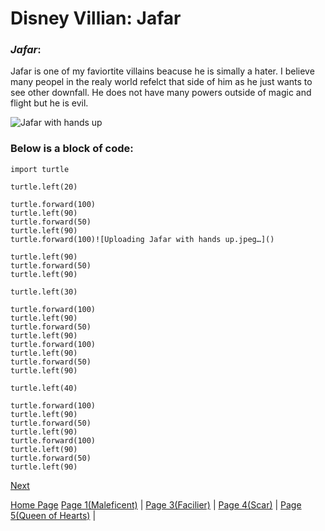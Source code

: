 # **Disney Villian: Jafar**

### *Jafar*: 
Jafar is one of my faviortite villains beacuse he is simally a hater. I believe many peopel in the realy world refelct that side of him as he just wants to see other downfall. He does not have many powers outside of magic and flight but he is evil.  

![Jafar with hands up](https://user-images.githubusercontent.com/128009383/225698762-21f09167-e125-4033-a48e-f27493655505.jpeg)

### Below is a block of code:
```
import turtle

turtle.left(20)
            
turtle.forward(100)
turtle.left(90)
turtle.forward(50)
turtle.left(90)
turtle.forward(100)![Uploading Jafar with hands up.jpeg…]()

turtle.left(90)
turtle.forward(50)
turtle.left(90)

turtle.left(30)

turtle.forward(100)
turtle.left(90)
turtle.forward(50)
turtle.left(90)
turtle.forward(100)
turtle.left(90)
turtle.forward(50)
turtle.left(90)

turtle.left(40)

turtle.forward(100)
turtle.left(90)
turtle.forward(50)
turtle.left(90)
turtle.forward(100)
turtle.left(90)
turtle.forward(50)
turtle.left(90)

```
[Next](markdown_page_3.md)

[Home Page](Home_page.md)
[Page 1(Maleficent)](markdown_page_1.md) | 
[Page 3(Facilier)](markdown_page_3.md) | 
[Page 4(Scar)](markdown_page_4.md) | 
[Page 5(Queen of Hearts)](markdown_page_5.md) |
